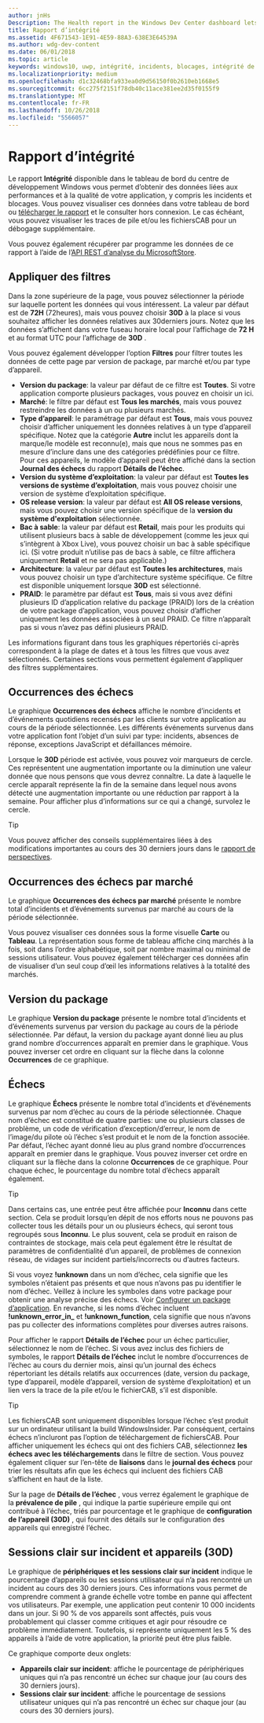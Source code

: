 ```yaml
---
author: jnHs
Description: The Health report in the Windows Dev Center dashboard lets you get data related to the performance and quality of your app, including crashes and unresponsive events.
title: Rapport d’intégrité
ms.assetid: 4F671543-1E91-4E59-88A3-638E3E64539A
ms.author: wdg-dev-content
ms.date: 06/01/2018
ms.topic: article
keywords: windows10, uwp, intégrité, incidents, blocages, intégrité de l’application, données d’intégrité, trace de pile, fichier cab, échec, échecs, pdb, symboles
ms.localizationpriority: medium
ms.openlocfilehash: d1c32468bfa933ea0d9d56150f0b2610eb1668e5
ms.sourcegitcommit: 6cc275f2151f78db40c11ace381ee2d35f0155f9
ms.translationtype: MT
ms.contentlocale: fr-FR
ms.lasthandoff: 10/26/2018
ms.locfileid: "5566057"
---
```

# <a name="health-report"></a>Rapport d’intégrité

Le rapport **Intégrité** disponible dans le tableau de bord du centre de développement Windows vous permet d’obtenir des données liées aux performances et à la qualité de votre application, y compris les incidents et blocages. Vous pouvez visualiser ces données dans votre tableau de bord ou [télécharger le rapport](download-analytic-reports.md) et le consulter hors connexion. Le cas échéant, vous pouvez visualiser les traces de pile et/ou les fichiersCAB pour un débogage supplémentaire.

Vous pouvez également récupérer par programme les données de ce rapport à l’aide de l’[API REST d’analyse du MicrosoftStore](../monetize/access-analytics-data-using-windows-store-services.md).


## <a name="apply-filters"></a>Appliquer des filtres

Dans la zone supérieure de la page, vous pouvez sélectionner la période sur laquelle portent les données qui vous intéressent. La valeur par défaut est de **72H** (72heures), mais vous pouvez choisir **30D** à la place si vous souhaitez afficher les données relatives aux 30derniers jours. Notez que les données s’affichent dans votre fuseau horaire local pour l’affichage de **72 H** et au format UTC pour l’affichage de **30D** .

Vous pouvez également développer l’option **Filtres** pour filtrer toutes les données de cette page par version de package, par marché et/ou par type d’appareil.

-   **Version du package**: la valeur par défaut de ce filtre est **Toutes**. Si votre application comporte plusieurs packages, vous pouvez en choisir un ici.
-   **Marché**: le filtre par défaut est **Tous les marchés**, mais vous pouvez restreindre les données à un ou plusieurs marchés.
-   **Type d’appareil**: le paramétrage par défaut est **Tous**, mais vous pouvez choisir d’afficher uniquement les données relatives à un type d’appareil spécifique. Notez que la catégorie **Autre** inclut les appareils dont la marque/le modèle est reconnu(e), mais que nous ne sommes pas en mesure d’inclure dans une des catégories prédéfinies pour ce filtre. Pour ces appareils, le modèle d’appareil peut être affiché dans la section **Journal des échecs** du rapport **Détails de l’échec**.  
-   **Version du système d’exploitation**: la valeur par défaut est **Toutes les versions de système d’exploitation**, mais vous pouvez choisir une version de système d’exploitation spécifique.
-   **OS release version**: la valeur par défaut est **All OS release versions**, mais vous pouvez choisir une version spécifique de la **version du système d'exploitation** sélectionnée.
-   **Bac à sable**: la valeur par défaut est **Retail**, mais pour les produits qui utilisent plusieurs bacs à sable de développement (comme les jeux qui s’intègrent à Xbox Live), vous pouvez choisir un bac à sable spécifique ici. (Si votre produit n’utilise pas de bacs à sable, ce filtre affichera uniquement **Retail** et ne sera pas applicable.)
-   **Architecture**: la valeur par défaut est **Toutes les architectures**, mais vous pouvez choisir un type d’architecture système spécifique. Ce filtre est disponible uniquement lorsque **30D** est sélectionné.
-   **PRAID**: le paramètre par défaut est **Tous**, mais si vous avez défini plusieurs ID d’application relative du package (PRAID) lors de la création de votre package d’application, vous pouvez choisir d’afficher uniquement les données associées à un seul PRAID. Ce filtre n’apparaît pas si vous n’avez pas défini plusieurs PRAID.

Les informations figurant dans tous les graphiques répertoriés ci-après correspondent à la plage de dates et à tous les filtres que vous avez sélectionnés. Certaines sections vous permettent également d’appliquer des filtres supplémentaires.


## <a name="failure-hits"></a>Occurrences des échecs

Le graphique **Occurrences des échecs** affiche le nombre d’incidents et d’événements quotidiens recensés par les clients sur votre application au cours de la période sélectionnée. Les différents événements survenus dans votre application font l’objet d’un suivi par type: incidents, absences de réponse, exceptions JavaScript et défaillances mémoire.

Lorsque le **30D** période est activée, vous pouvez voir marqueurs de cercle. Ces représentent une augmentation importante ou la diminution une valeur donnée que nous pensons que vous devrez connaître. La date à laquelle le cercle apparaît représente la fin de la semaine dans lequel nous avons détecté une augmentation importante ou une réduction par rapport à la semaine. Pour afficher plus d’informations sur ce qui a changé, survolez le cercle.  

> [!TIP]
> Vous pouvez afficher des conseils supplémentaires liées à des modifications importantes au cours des 30 derniers jours dans le [rapport de perspectives](insights-report.md).

## <a name="failure-hits-by-market"></a>Occurrences des échecs par marché

Le graphique **Occurrences des échecs par marché** présente le nombre total d’incidents et d’événements survenus par marché au cours de la période sélectionnée.

Vous pouvez visualiser ces données sous la forme visuelle **Carte** ou **Tableau**. La représentation sous forme de tableau affiche cinq marchés à la fois, soit dans l’ordre alphabétique, soit par nombre maximal ou minimal de sessions utilisateur. Vous pouvez également télécharger ces données afin de visualiser d’un seul coup d’œil les informations relatives à la totalité des marchés.


## <a name="package-version"></a>Version du package

Le graphique **Version du package** présente le nombre total d’incidents et d’événements survenus par version du package au cours de la période sélectionnée. Par défaut, la version du package ayant donné lieu au plus grand nombre d’occurrences apparaît en premier dans le graphique. Vous pouvez inverser cet ordre en cliquant sur la flèche dans la colonne **Occurrences** de ce graphique.

## <a name="failures"></a>Échecs

Le graphique **Échecs** présente le nombre total d’incidents et d’événements survenus par nom d’échec au cours de la période sélectionnée. Chaque nom d’échec est constitué de quatre parties: une ou plusieurs classes de problème, un code de vérification d’exception/d’erreur, le nom de l’image/du pilote où l’échec s’est produit et le nom de la fonction associée. Par défaut, l’échec ayant donné lieu au plus grand nombre d’occurrences apparaît en premier dans le graphique. Vous pouvez inverser cet ordre en cliquant sur la flèche dans la colonne **Occurrences** de ce graphique. Pour chaque échec, le pourcentage du nombre total d’échecs apparaît également.

> [!TIP]
> Dans certains cas, une entrée peut être affichée pour **Inconnu** dans cette section. Cela se produit lorsqu’en dépit de nos efforts nous ne pouvons pas collecter tous les détails pour un ou plusieurs échecs, qui seront tous regroupés sous **Inconnu**. Le plus souvent, cela se produit en raison de contraintes de stockage, mais cela peut également être le résultat de paramètres de confidentialité d’un appareil, de problèmes de connexion réseau, de vidages sur incident partiels/incorrects ou d’autres facteurs.
>
> Si vous voyez **!unknown** dans un nom d’échec, cela signifie que les symboles n’étaient pas présents et que nous n’avons pas pu identifier le nom d’échec. Veillez à inclure les symboles dans votre package pour obtenir une analyse précise des échecs. Voir [Configurer un package d’application](../packaging/packaging-uwp-apps.md#configure-an-app-package). En revanche, si les noms d’échec incluent **!unknown_error_in_** et **!unknown_function**, cela signifie que nous n’avons pas pu collecter des informations complètes pour diverses autres raisons.

Pour afficher le rapport **Détails de l’échec** pour un échec particulier, sélectionnez le nom de l’échec. Si vous avez inclus des fichiers de symboles, le rapport **Détails de l’échec** inclut le nombre d’occurrences de l’échec au cours du dernier mois, ainsi qu’un journal des échecs répertoriant les détails relatifs aux occurrences (date, version du package, type d’appareil, modèle d’appareil, version de système d’exploitation) et un lien vers la trace de la pile et/ou le fichierCAB, s’il est disponible.

> [!TIP]
> Les fichiersCAB sont uniquement disponibles lorsque l’échec s’est produit sur un ordinateur utilisant la build WindowsInsider. Par conséquent, certains échecs n’incluront pas l’option de téléchargement de fichiersCAB. Pour afficher uniquement les échecs qui ont des fichiers CAB, sélectionnez **les échecs avec les téléchargements** dans le filtre de section. Vous pouvez également cliquer sur l’en-tête de **liaisons** dans le **journal des échecs** pour trier les résultats afin que les échecs qui incluent des fichiers CAB s’affichent en haut de la liste.

Sur la page de **Détails de l’échec** , vous verrez également le graphique de la **prévalence de pile** , qui indique la partie supérieure empile qui ont contribué à l’échec, triés par pourcentage et le graphique de **configuration de l’appareil (30D)** , qui fournit des détails sur le configuration des appareils qui enregistré l’échec. 


## <a name="crash-free-sessions-and-devices-30d"></a>Sessions clair sur incident et appareils (30D)

Le graphique de **périphériques et les sessions clair sur incident** indique le pourcentage d’appareils ou les sessions utilisateur qui n’a pas rencontré un incident au cours des 30 derniers jours. Ces informations vous permet de comprendre comment à grande échelle votre tombe en panne qui affectent vos utilisateurs. Par exemple, une application peut contenir 10 000 incidents dans un jour. Si 90 % de vos appareils sont affectés, puis vous probablement qui classer comme critiques et agir pour résoudre ce problème immédiatement. Toutefois, si représente uniquement les 5 % des appareils à l’aide de votre application, la priorité peut être plus faible.

Ce graphique comporte deux onglets:
- **Appareils clair sur incident**: affiche le pourcentage de périphériques uniques qui n’a pas rencontré un échec sur chaque jour (au cours des 30 derniers jours).
- **Sessions clair sur incident**: affiche le pourcentage de sessions utilisateur uniques qui n’a pas rencontré un échec sur chaque jour (au cours des 30 derniers jours).


 

 
